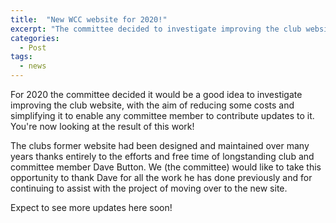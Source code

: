 ```yaml
---
title:  "New WCC website for 2020!"
excerpt: "The committee decided to investigate improving the club website."
categories:
  - Post
tags:
  - news
---
```


For 2020 the committee decided it would be a good idea to investigate improving the club website, with the aim of reducing some costs and simplifying it to enable any committee member to contribute updates to it. You're now looking at the result of this work!

The clubs former website had been designed and maintained over many years thanks entirely to the efforts and free time of longstanding club and committee member Dave Button. We (the committee) would like to take this opportunity to thank Dave for all the work he has done previously and for continuing to assist with the project of moving over to the new site.

Expect to see more updates here soon!
